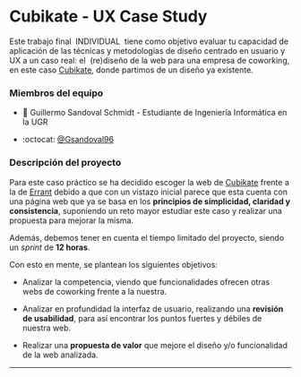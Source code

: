 # Cubikate - UX Case Study
Este trabajo final ​ INDIVIDUAL ​ tiene como objetivo evaluar tu capacidad de aplicación
de las técnicas y metodologías de diseño centrado en usuario y UX a un caso real: el ​ (re)diseño de la
web para una empresa de coworking, en este caso [Cubikate](​https://cubikate.es/), donde partimos de un diseño ya existente.

### Miembros del equipo

 * :bust_in_silhouette:  Guillermo Sandoval Schmidt - Estudiante de Ingeniería Informática en la UGR  
  - :octocat: [@Gsandoval96](https://github.com/Gsandoval96)

### Descripción del proyecto

Para este caso práctico se ha decidido escoger la web de [Cubikate](​https://cubikate.es/) frente a la de [Errant](​https://www.errant.es/) debido a que con un vistazo inicial parece que esta cuenta con una página web que ya se basa en los **principios de simplicidad, claridad y consistencia**, suponiendo un reto mayor estudiar este caso y realizar una propuesta para mejorar la misma.

Además, debemos tener en cuenta el tiempo limitado del proyecto, siendo un *sprint* de **12 horas**.

Con esto en mente, se plantean los siguientes objetivos:

- Analizar la competencia, viendo que funcionalidades ofrecen otras webs de coworking frente a la nuestra.

- Analizar en profundidad la interfaz de usuario, realizando una **revisión de usabilidad**, para así encontrar los puntos fuertes y débiles de nuestra web.

- Realizar una **propuesta de valor** que mejore el diseño y/o funcionalidad de la web analizada.

---
